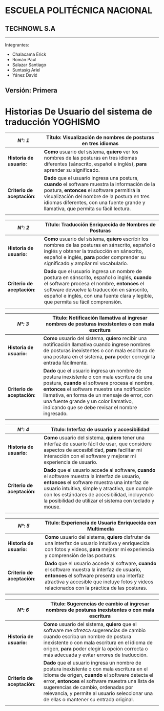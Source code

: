 # ESCUELA POLITÉCNICA NACIONAL

## TECHNOWL S.A

---
Integrantes:

- Chalacama Erick
- Román Paul
- Salazar Santiago
- Suntasig Ariel
- Yánez David

Versión: Primera
---

# Historias De Usuario del sistema de traducción YOGHISMO

|***N°: 1***|**Título:** Visualización de nombres de posturas en tres idiomas|
|-|-|
|**Historia de usuario:**|**Como** usuario del sistema, **quiero** ver los nombres de las posturas en tres idiomas diferentes (sánscrito, español e inglés), **para** aprender su significado.|
|**Criterio de aceptación:**|**Dado** que el usuario ingresa una postura, **cuando** el software muestra la información de la postura, **entonces** el software permitirá la visualización del nombre de la postura en tres idiomas diferentes, con una fuente grande y llamativa, que permita su fácil lectura.|
|||

|***N°: 2***|**Título:** Traducción Enriquecida de Nombres de Posturas|
|-|-|
|**Historia de usuario:**|**Como** usuario del sistema, **quiero** escribir los nombres de las posturas en sánscrito, español o inglés y obtener la traducción en sánscrito, español e inglés, **para** poder comprender su significado y ampliar mi vocabulario.|
|**Criterio de aceptación:**|**Dado** que el usuario ingresa un nombre de postura en sánscrito, español o inglés, **cuando** el software procesa el nombre, **entonces** el software devuelve la traducción en sánscrito, español e inglés, con una fuente clara y legible, que permita su fácil comprensión.|
|||

|***N°: 3***|**Título:** Notificación llamativa al ingresar nombres de posturas inexistentes o con mala escritura|
|-|-|
|**Historia de usuario:**|**Como** usuario del sistema, **quiero** recibir una notificación llamativa cuando ingrese nombres de posturas inexistentes o con mala escritura de una postura en el sistema, **para** poder corregir la entrada fácilmente.|
|**Criterio de aceptación:**|**Dado** que el usuario ingresa un nombre de postura inexistente o con mala escritura de una postura, **cuando** el software procesa el nombre, **entonces** el software muestra una notificación llamativa, en forma de un mensaje de error, con una fuente grande y un color llamativo, indicando que se debe revisar el nombre ingresado.|
|||

|***N°: 4***|**Título:** Interfaz de usuario y accesibilidad|
|-|-|
|**Historia de usuario:**|**Como** usuario del sistema, **quiero** tener una interfaz de usuario fácil de usar, que considere aspectos de accesibilidad, **para** facilitar mi interacción con el software y mejorar mi experiencia de usuario.|
|**Criterio de aceptación:**|**Dado** que el usuario accede al software, **cuando** el software muestra la interfaz de usuario, **entonces** el software muestra una interfaz de usuario intuitiva, simple y atractiva, que cumple con los estándares de accesibilidad, incluyendo la posibilidad de utilizar el sistema con teclado y mouse.|
|||

|***N°: 5***|**Título:** Experiencia de Usuario Enriquecida con Multimedia|
|-|-|
|**Historia de usuario:**|**Como** usuario del sistema, **quiero** disfrutar de una interfaz de usuario intuitiva y enriquecida con fotos y videos, **para** mejorar mi experiencia y comprensión de las posturas.|
|**Criterio de aceptación:**|**Dado** que el usuario accede al software, **cuando** el software muestra la interfaz de usuario, **entonces** el software presenta una interfaz atractiva y accesible que incluye fotos y videos relacionados con la práctica de las posturas.|
|||

|***N°: 6***|**Título:** Sugerencias de cambio al ingresar nombres de posturas inexistentes o con mala escritura|
|-|-|
|**Historia de usuario:**|**Como** usuario del sistema, **quiero** que el software me ofrezca sugerencias de cambio cuando escriba un nombre de postura inexistente o con mala escritura en el idioma de origen, **para** poder elegir la opción correcta o más adecuada y evitar errores de traducción.|
|**Criterio de aceptación:**|**Dado** que el usuario ingresa un nombre de postura inexistente o con mala escritura en el idioma de origen, **cuando**  el software detecta el error, **entonces** el software muestra una lista de sugerencias de cambio, ordenadas por relevancia, y permite al usuario seleccionar una de ellas o mantener su entrada original.|
|||
